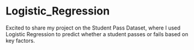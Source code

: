 # Logistic_Regression
Excited to share my project on the Student Pass Dataset, where I used Logistic Regression to predict whether a student passes or fails based on key factors.
